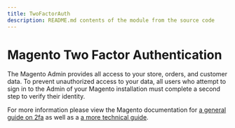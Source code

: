 ```yaml
---
title: TwoFactorAuth
description: README.md contents of the module from the source code
---
```


# Magento Two Factor Authentication

The Magento Admin provides all access to your store, orders, and customer data. To prevent unauthorized access to your data, all users who attempt to sign in to the Admin of your Magento installation must complete a second step to verify their identity.

For more information please view the Magento documentation for [a general guide on 2fa](https://docs.magento.com/user-guide/stores/security-two-factor-authentication.html) as well as a [a more technical guide](https://devdocs.magento.com/guides/v2.4/security/two-factor-authentication.html).

